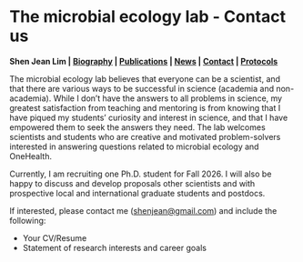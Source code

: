 # The microbial ecology lab - Contact us
**Shen Jean Lim | [Biography](bio.md) | [Publications](pubs.md) | [News](news.md) | [Contact](contact.md) | [Protocols](protocols.md)**

The microbial ecology lab believes that everyone can be a scientist, and that there are various ways to be successful in science (academia and non-academia). While I don’t have the answers to all problems in science, my greatest satisfaction from teaching and mentoring is from knowing that I have piqued my students’ curiosity and interest in science, and that I have empowered them to seek the answers they need. The lab welcomes scientists and students who are creative and motivated problem-solvers interested in answering questions related to microbial ecology and OneHealth.

Currently, I am recruiting one Ph.D. student for Fall 2026. I will also be happy to discuss and develop proposals other scientists and with prospective local and international graduate students and postdocs. 

If interested, please contact me (shenjean@gmail.com) and include the following:
- Your CV/Resume 
- Statement of research interests and career goals
